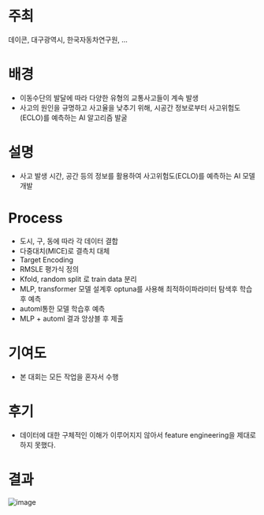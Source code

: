 # 주최
데이콘, 대구광역시, 한국자동차연구원, ...

# 배경
- 이동수단의 발달에 따라 다양한 유형의 교통사고들이 계속 발생
- 사고의 원인을 규명하고 사고율을 낮추기 위해, 시공간 정보로부터 사고위험도(ECLO)를 예측하는 AI 알고리즘 발굴
  
# 설명
- 사고 발생 시간, 공간 등의 정보를 활용하여 사고위험도(ECLO)를 예측하는 AI 모델 개발

# Process
- 도시, 구, 동에 따라 각 데이터 결합
- 다중대치(MICE)로 결측치 대체
- Target Encoding
- RMSLE 평가식 정의
- Kfold, random split 로 train data 분리
- MLP, transformer 모델 설계후 optuna를 사용해 최적하이파라미터 탐색후 학습후 예측
- automl통한 모델 학습후 예측
- MLP + automl 결과 앙상블 후 제출

# 기여도
- 본 대회는 모든 작업을 혼자서 수행

# 후기
* 데이터에 대한 구체적인 이해가 이루어지지 않아서 feature engineering을 제대로 하지 못했다. 
  
# 결과
![image](https://github.com/seung-bin99/project/assets/153293674/3fcedb1f-ad42-42c3-bf84-956209af5bcc)
